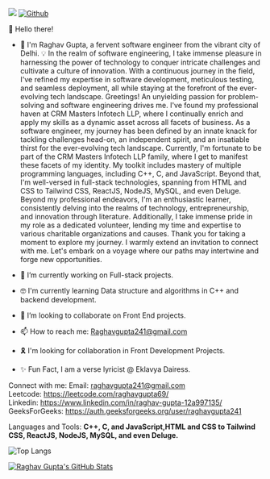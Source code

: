   ![](https://visitor-badge.laobi.icu/badge?page_id=raghav69-crypt.raghav69-crypt)
  [![Github](https://img.shields.io/github/followers/raghav69-crypt?label=Follow&style=social)](https://github.com/raghav69-crypt)

  👋 Hello there!
- 👀 I'm Raghav Gupta, a fervent software engineer from the vibrant city of Delhi.
  💡 In the realm of software engineering, I take immense pleasure in harnessing the power of technology to conquer intricate challenges and cultivate a culture of innovation. With a 
   continuous journey in the field, I've refined my expertise in software development, meticulous testing, and seamless deployment, all while staying at the forefront of the ever- 
   evolving tech landscape.
   Greetings! An unyielding passion for problem-solving and software engineering drives me. I've found my professional haven at CRM Masters Infotech LLP, where I continually 
   enrich and apply my skills as a dynamic asset across all facets of business.
   As a software engineer, my journey has been defined by an innate knack for tackling challenges head-on, an independent spirit, and an insatiable thirst for the ever-evolving tech 
   landscape. Currently, I'm fortunate to be part of the CRM Masters Infotech LLP family, where I get to manifest these facets of my identity.
   My toolkit includes mastery of multiple programming languages, including C++, C, and JavaScript. Beyond that, I'm well-versed in full-stack technologies, 
   spanning from HTML and CSS to Tailwind CSS, ReactJS, NodeJS, MySQL, and even Deluge.
   Beyond my professional endeavors, I'm an enthusiastic learner, consistently delving into the realms of technology, entrepreneurship, and innovation through literature. 
   Additionally, I take immense pride in my role as a dedicated volunteer, lending my time and expertise to various charitable organizations and causes. 
   Thank you for taking a moment to explore my journey. I warmly extend an invitation to connect with me. Let's embark on a voyage where our paths may intertwine and forge new 
   opportunities.

- 🌱 I’m currently working on Full-stack projects.
- 🤓 I'm currently learning Data structure and algorithms in C++ and backend development.
- 💞️ I’m looking to collaborate on Front End projects.
- 📫 How to reach me: Raghavgupta241@gmail.com
- 🎗  I'm looking for collaboration in Front Development Projects.
- ✨ Fun Fact, I am a verse lyricist @ Eklavya Dairess.

 Connect with me:
 Email: raghavgupta241@gmail.com<br>
 Leetcode: https://leetcode.com/raghavgupta69/<br>
 Linkedin: https://www.linkedin.com/in/raghav-gupta-12a997135/<br>
 GeeksForGeeks: https://auth.geeksforgeeks.org/user/raghavgupta241<br>

 Languages and Tools:
 **C++, C, and JavaScript,HTML and CSS to Tailwind CSS, ReactJS, NodeJS, MySQL, and even Deluge.**

![Top Langs](https://github-readme-stats.vercel.app/api/top-langs/?username=raghav69-crypt&theme=tokyonight)


[![Raghav Gupta's GitHub Stats](https://github-readme-stats.vercel.app/api?username=raghav69-crypt&show_icons=true&theme=radical)](https://github.com/raghav69-crypt/github-readme-stats)




<!---
raghav69-crypt/raghav69-crypt is a ✨ special ✨ repository because its `README.md` (this file) appears on your GitHub profile.
You can click the Preview link to take a look at your changes.
--->
